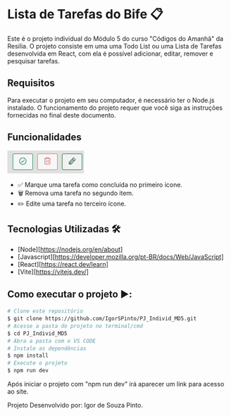 <div>

# Lista de Tarefas do Bife 📋
<p>
Este é o projeto individual do Módulo 5 do curso "Códigos do Amanhã" da Resilia. O projeto consiste em uma uma Todo List ou uma Lista de Tarefas desenvolvida em React, com ela é possível adicionar, editar, remover e pesquisar tarefas.
</p>

## Requisitos
<p>
Para executar o projeto em seu computador, é necessário ter o Node.js instalado. O funcionamento do projeto requer que você siga as instruções fornecidas no final deste documento.
</p>

## Funcionalidades
![Alt text](funcionalidades.png)
- ✅ Marque uma tarefa como concluída no primeiro ícone.
- 🗑️ Remova uma tarefa no segundo item.
- ✏️ Edite uma tarefa no terceiro ícone.

## Tecnologias Utilizadas 🛠️

- [Node][https://nodejs.org/en/about]
- [Javascript][https://developer.mozilla.org/pt-BR/docs/Web/JavaScript]
- [React][https://react.dev/learn]
- [Vite][https://vitejs.dev/]

## Como executar o projeto ▶️:
```bash
# Clone este repositório
$ git clone https://github.com/IgorSPinto/PJ_Individ_MD5.git
# Acesse a pasta do projeto no terminal/cmd
$ cd PJ_Individ_MD5
# Abra a pasta com o VS CODE
# Instale as dependências
$ npm install
# Execute o projeto
$ npm run dev
```
Após iniciar o projeto com "npm run dev" irá aparecer um link para acesso ao site.


Projeto Desenvolvido por: Igor de Souza Pinto.
</div>